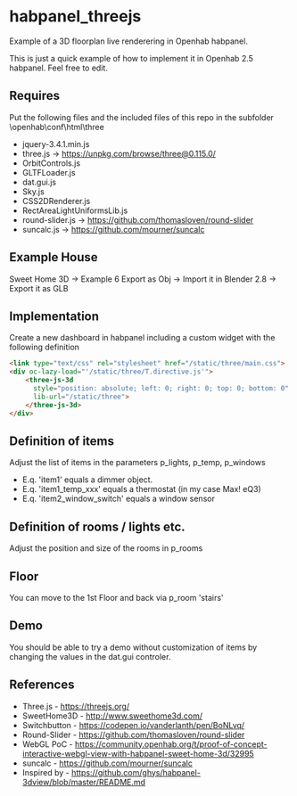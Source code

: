 # habpanel_threejs
Example of a 3D floorplan live renderering in Openhab habpanel.

This is just a quick example of how to implement it in Openhab 2.5 habpanel. Feel free to edit.

## Requires
Put the following files and the included files of this repo in the subfolder \openhab\conf\html\three

- jquery-3.4.1.min.js
- three.js  -> https://unpkg.com/browse/three@0.115.0/
- OrbitControls.js  
- GLTFLoader.js
- dat.gui.js
- Sky.js
- CSS2DRenderer.js
- RectAreaLightUniformsLib.js
- round-slider.js  -> https://github.com/thomasloven/round-slider
- suncalc.js    -> https://github.com/mourner/suncalc

## Example House
Sweet Home 3D -> Example 6 
Export as Obj -> Import it in Blender 2.8 -> Export it as GLB

## Implementation
Create a new dashboard in habpanel including a custom widget with the following definition

```html
<link type="text/css" rel="stylesheet" href="/static/three/main.css">
<div oc-lazy-load="'/static/three/T.directive.js'">
	<three-js-3d 
      style="position: absolute; left: 0; right: 0; top: 0; bottom: 0"
      lib-url="/static/three">	
	</three-js-3d>
</div>
```
## Definition of items
Adjust the list of items in the parameters p_lights, p_temp, p_windows
- E.q. 'item1' equals a dimmer object.
- E.q. 'item1_temp_xxx' equals a thermostat (in my case Max! eQ3)
- E.q. 'item2_window_switch' equals a window sensor

## Definition of rooms / lights etc.
Adjust the position and size of the rooms in p_rooms

## Floor
You can move to the 1st Floor and back via p_room 'stairs'

## Demo
You should be able to try a demo without customization of items by changing the values in the dat.gui controler.

## References
- Three.js	   - https://threejs.org/
- SweetHome3D	 - http://www.sweethome3d.com/
- Switchbutton - https://codepen.io/vanderlanth/pen/BoNLvq/
- Round-Slider - https://github.com/thomasloven/round-slider
- WebGL PoC 	 - https://community.openhab.org/t/proof-of-concept-interactive-webgl-view-with-habpanel-sweet-home-3d/32995
- suncalc 	   - https://github.com/mourner/suncalc
- Inspired by  - https://github.com/ghys/habpanel-3dview/blob/master/README.md

